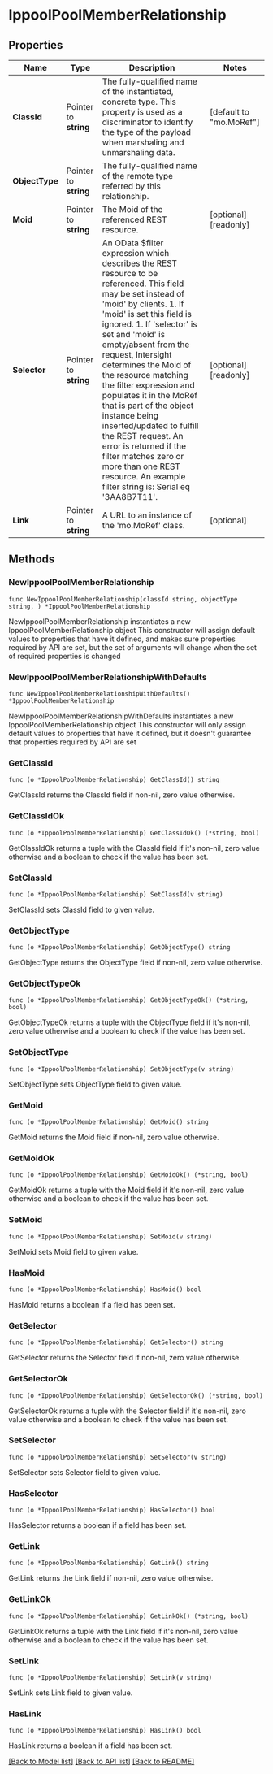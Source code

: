 # IppoolPoolMemberRelationship

## Properties

Name | Type | Description | Notes
------------ | ------------- | ------------- | -------------
**ClassId** | Pointer to **string** | The fully-qualified name of the instantiated, concrete type. This property is used as a discriminator to identify the type of the payload when marshaling and unmarshaling data. | [default to "mo.MoRef"]
**ObjectType** | Pointer to **string** | The fully-qualified name of the remote type referred by this relationship. | 
**Moid** | Pointer to **string** | The Moid of the referenced REST resource. | [optional] [readonly] 
**Selector** | Pointer to **string** | An OData $filter expression which describes the REST resource to be referenced. This field may be set instead of &#39;moid&#39; by clients. 1. If &#39;moid&#39; is set this field is ignored. 1. If &#39;selector&#39; is set and &#39;moid&#39; is empty/absent from the request, Intersight determines the Moid of the resource matching the filter expression and populates it in the MoRef that is part of the object instance being inserted/updated to fulfill the REST request. An error is returned if the filter matches zero or more than one REST resource. An example filter string is: Serial eq &#39;3AA8B7T11&#39;. | [optional] [readonly] 
**Link** | Pointer to **string** | A URL to an instance of the &#39;mo.MoRef&#39; class. | [optional] 

## Methods

### NewIppoolPoolMemberRelationship

`func NewIppoolPoolMemberRelationship(classId string, objectType string, ) *IppoolPoolMemberRelationship`

NewIppoolPoolMemberRelationship instantiates a new IppoolPoolMemberRelationship object
This constructor will assign default values to properties that have it defined,
and makes sure properties required by API are set, but the set of arguments
will change when the set of required properties is changed

### NewIppoolPoolMemberRelationshipWithDefaults

`func NewIppoolPoolMemberRelationshipWithDefaults() *IppoolPoolMemberRelationship`

NewIppoolPoolMemberRelationshipWithDefaults instantiates a new IppoolPoolMemberRelationship object
This constructor will only assign default values to properties that have it defined,
but it doesn't guarantee that properties required by API are set

### GetClassId

`func (o *IppoolPoolMemberRelationship) GetClassId() string`

GetClassId returns the ClassId field if non-nil, zero value otherwise.

### GetClassIdOk

`func (o *IppoolPoolMemberRelationship) GetClassIdOk() (*string, bool)`

GetClassIdOk returns a tuple with the ClassId field if it's non-nil, zero value otherwise
and a boolean to check if the value has been set.

### SetClassId

`func (o *IppoolPoolMemberRelationship) SetClassId(v string)`

SetClassId sets ClassId field to given value.


### GetObjectType

`func (o *IppoolPoolMemberRelationship) GetObjectType() string`

GetObjectType returns the ObjectType field if non-nil, zero value otherwise.

### GetObjectTypeOk

`func (o *IppoolPoolMemberRelationship) GetObjectTypeOk() (*string, bool)`

GetObjectTypeOk returns a tuple with the ObjectType field if it's non-nil, zero value otherwise
and a boolean to check if the value has been set.

### SetObjectType

`func (o *IppoolPoolMemberRelationship) SetObjectType(v string)`

SetObjectType sets ObjectType field to given value.


### GetMoid

`func (o *IppoolPoolMemberRelationship) GetMoid() string`

GetMoid returns the Moid field if non-nil, zero value otherwise.

### GetMoidOk

`func (o *IppoolPoolMemberRelationship) GetMoidOk() (*string, bool)`

GetMoidOk returns a tuple with the Moid field if it's non-nil, zero value otherwise
and a boolean to check if the value has been set.

### SetMoid

`func (o *IppoolPoolMemberRelationship) SetMoid(v string)`

SetMoid sets Moid field to given value.

### HasMoid

`func (o *IppoolPoolMemberRelationship) HasMoid() bool`

HasMoid returns a boolean if a field has been set.

### GetSelector

`func (o *IppoolPoolMemberRelationship) GetSelector() string`

GetSelector returns the Selector field if non-nil, zero value otherwise.

### GetSelectorOk

`func (o *IppoolPoolMemberRelationship) GetSelectorOk() (*string, bool)`

GetSelectorOk returns a tuple with the Selector field if it's non-nil, zero value otherwise
and a boolean to check if the value has been set.

### SetSelector

`func (o *IppoolPoolMemberRelationship) SetSelector(v string)`

SetSelector sets Selector field to given value.

### HasSelector

`func (o *IppoolPoolMemberRelationship) HasSelector() bool`

HasSelector returns a boolean if a field has been set.

### GetLink

`func (o *IppoolPoolMemberRelationship) GetLink() string`

GetLink returns the Link field if non-nil, zero value otherwise.

### GetLinkOk

`func (o *IppoolPoolMemberRelationship) GetLinkOk() (*string, bool)`

GetLinkOk returns a tuple with the Link field if it's non-nil, zero value otherwise
and a boolean to check if the value has been set.

### SetLink

`func (o *IppoolPoolMemberRelationship) SetLink(v string)`

SetLink sets Link field to given value.

### HasLink

`func (o *IppoolPoolMemberRelationship) HasLink() bool`

HasLink returns a boolean if a field has been set.


[[Back to Model list]](../README.md#documentation-for-models) [[Back to API list]](../README.md#documentation-for-api-endpoints) [[Back to README]](../README.md)


